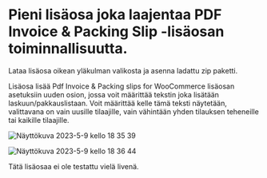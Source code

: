 # Pieni lisäosa joka laajentaa PDF Invoice & Packing Slip -lisäosan toiminnallisuutta.

Lataa lisäosa oikean yläkulman valikosta ja asenna ladattu zip paketti.

Lisäosa lisää Pdf Invoice & Packing slips for WooCommerce lisäosan asetuksiin uuden osion, jossa voit määrittää tekstin joka lisätään laskuun/pakkauslistaan. Voit määrittää kelle tämä teksti näytetään, valittavana on vain uusille tilaajille, vain vähintään yhden tilauksen teheneille tai kaikille tilaajille.

![Näyttökuva 2023-5-9 kello 18 35 39](https://github.com/HessuA/hessu-pdf-packing-slips-extension/assets/64112641/6258676a-88f9-4734-9c36-7c614b3c99db)


![Näyttökuva 2023-5-9 kello 18 36 44](https://github.com/HessuA/hessu-pdf-packing-slips-extension/assets/64112641/495e6fc8-2d00-45f0-8023-03d719425a6b)

Tätä lisäosaa ei ole testattu vielä livenä.
